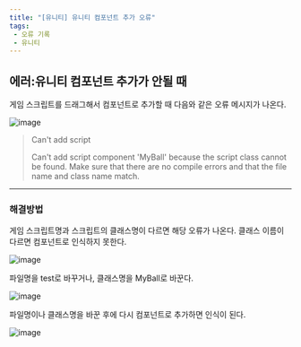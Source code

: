 ```yaml
---
title: "[유니티] 유니티 컴포넌트 추가 오류"
tags:
 - 오류 기록
 - 유니티
---
```


## **에러:유니티 컴포넌트 추가가 안될 때**

게임 스크립트를 드래그해서 컴포넌트로 추가할 때 다음와 같은 오류 메시지가 나온다.

![image](https://github.com/doyeonghyun/doyeonghyun.github.io/assets/68155575/d1d64fac-e703-4076-9685-68e300944b48)

> Can't add script
> 
> Can't add script component 'MyBall' because the script class cannot be found.
> Make sure that there are no compile errors and that the file name and class name match.

***

### 해결방법

게임 스크립트명과 스크립트의 클래스명이 다르면 해당 오류가 나온다. 클래스 이름이 다르면 컴포넌트로 인식하지 못한다.

![image](https://github.com/doyeonghyun/doyeonghyun.github.io/assets/68155575/b648a673-9c4f-40ea-a8f1-ad69a30fac5a)

파일명을 test로 바꾸거나, 클래스명을 MyBall로 바꾼다. 

![image](https://github.com/doyeonghyun/doyeonghyun.github.io/assets/68155575/67cacf29-9143-4a30-8ee7-8a8f1dd71ab4)

파일명이나 클래스명을 바꾼 후에 다시 컴포넌트로 추가하면 인식이 된다.

![image](https://github.com/doyeonghyun/doyeonghyun.github.io/assets/68155575/4de7080c-8948-4454-b374-d4ca92abdf79)

